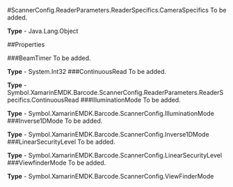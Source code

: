 #ScannerConfig.ReaderParameters.ReaderSpecifics.CameraSpecifics
To be added.

**Type** - Java.Lang.Object

##Properties

###BeamTimer
To be added.

**Type** - System.Int32
###ContinuousRead
To be added.

**Type** - Symbol.XamarinEMDK.Barcode.ScannerConfig.ReaderParameters.ReaderSpecifics.ContinuousRead
###IlluminationMode
To be added.

**Type** - Symbol.XamarinEMDK.Barcode.ScannerConfig.IlluminationMode
###Inverse1DMode
To be added.

**Type** - Symbol.XamarinEMDK.Barcode.ScannerConfig.Inverse1DMode
###LinearSecurityLevel
To be added.

**Type** - Symbol.XamarinEMDK.Barcode.ScannerConfig.LinearSecurityLevel
###ViewfinderMode
To be added.

**Type** - Symbol.XamarinEMDK.Barcode.ScannerConfig.ViewFinderMode


